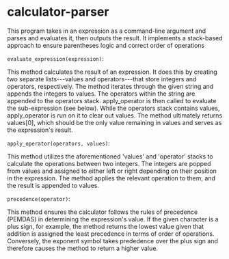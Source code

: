 # calculator-parser

This program takes in an expression as a command-line argument and parses and evaluates it, then outputs the result. It implements a stack-based approach to ensure parentheses logic and correct order of operations

``evaluate_expression(expression)``:

This method calculates the result of an expression. It does this by creating two separate lists---values and operators---that store integers and operators, respectively. The method iterates through the given string and appends the integers to values. The operators within the string are appended to the operators stack. apply_operator is then called to evaluate the sub-expression (see below). While the operators stack contains values, apply_operator is run on it to clear out values. The method ultimately returns values[0], which should be the only value remaining in values and serves as the expression's result.

``apply_operator(operators, values)``:

This method utilizes the aforementioned 'values' and 'operator' stacks to calculate the operations between two integers. The integers are popped from values and assigned to either left or right depending on their position in the expression. The method applies the relevant operation to them, and the result is appended to values.

``precedence(operator)``:

This method ensures the calculator follows the rules of precedence (PEMDAS) in determining the expression's value. If the given character is a plus sign, for example, the method returns the lowest value given that addition is assigned the least precedence in terms of order of operations. Conversely, the exponent symbol takes prededence over the plus sign and therefore causes the method to return a higher value.

